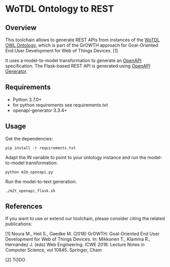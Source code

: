 # WoTDL Ontology to REST

## Overview
This toolchain allows to generate REST APIs from instances of the [WoTDL OWL Ontology](TODO), which is part of the GrOWTH approach for Goal-Oriented End User Development for Web of Things Devices. [1]

It uses a model-to-model transformation to generate an [OpenAPI](https://openapis.org) specification. 
The Flask-based REST API is generated using [OpenAPI Generator](https://openapi-generator.tech).

## Requirements
- Python 3.7.0+
- for python requirements see requirements.txt
- openapi-generator 3.3.4+

## Usage
Get the dependencies:
```
pip install -r requirements.txt
```

Adapt the IN variable to point to your ontology instance and run the model-to-model transformation:

```
python m2m_openapi.py
```

Run the model-to-text generation:

```
./m2t_openapi_flask.sh
```


## References
If you want to use or extend our toolchain, please consider citing the related publications:

[1] Noura M., Heil S., Gaedke M. (2018) GrOWTH: Goal-Oriented End User Development for Web of Things Devices. In: Mikkonen T., Klamma R., Hernández J. (eds) Web Engineering. ICWE 2018. Lecture Notes in Computer Science, vol 10845. Springer, Cham

[2] TODO
